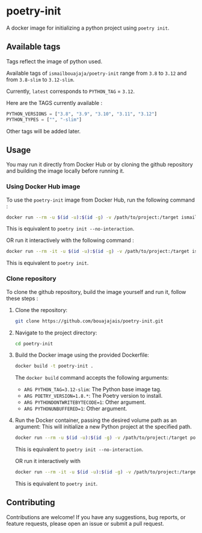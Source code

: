 # poetry-init

A docker image for initializing a python project using `poetry init`.

## Available tags

Tags reflect the image of python used.

Available tags of `ismailbouajaja/poetry-init` range from `3.8` to `3.12` and from `3.8-slim` to `3.12-slim`.

Currently, `latest` corresponds to `PYTHON_TAG` = `3.12`.

Here are the TAGS currently available :
```Python
PYTHON_VERSIONS = ["3.8", "3.9", "3.10", "3.11", "3.12"]
PYTHON_TYPES = ["", "-slim"]
```

Other tags will be added later.

## Usage

You may run it directly from Docker Hub or by cloning the github repository and building the image locally before running it.

### Using Docker Hub image

To use the `poetry-init` image from Docker Hub, run the following command :

```bash
docker run --rm -u $(id -u):$(id -g) -v /path/to/project:/target ismailbouajaja/poetry-init
```

This is equivalent to `poetry init --no-interaction`.

OR run it interactively with the following command :

```bash
docker run --rm -it -u $(id -u):$(id -g) -v /path/to/project:/target ismailbouajaja/poetry-init it
```

This is equivalent to `poetry init`.

### Clone repository

To clone the github repository, build the image yourself and run it, follow these steps :

1. Clone the repository:
    ```bash
    git clone https://github.com/bouajajais/poetry-init.git
    ```

2. Navigate to the project directory:
    ```bash
    cd poetry-init
    ```

2. Build the Docker image using the provided Dockerfile:
    ```bash
    docker build -t poetry-init .
    ```

    The `docker build` command accepts the following arguments:
    - `ARG PYTHON_TAG=3.12-slim`: The Python base image tag.
    - `ARG POETRY_VERSION=1.8.*`: The Poetry version to install.
    - `ARG PYTHONDONTWRITEBYTECODE=1`: Other argument.
    - `ARG PYTHONUNBUFFERED=1`: Other argument.

3. Run the Docker container, passing the desired volume path as an argument:
    This will initialize a new Python project at the specified path.

    ```bash
    docker run --rm -u $(id -u):$(id -g) -v /path/to/project:/target poetry-init
    ```

    This is equivalent to `poetry init --no-interaction`.

    OR run it interactively with

    ```bash
    docker run --rm -it -u $(id -u):$(id -g) -v /path/to/project:/target poetry-init it
    ```

    This is equivalent to `poetry init`.

## Contributing

Contributions are welcome! If you have any suggestions, bug reports, or feature requests, please open an issue or submit a pull request.